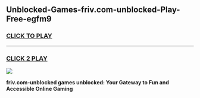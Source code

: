 
## Unblocked-Games-friv.com-unblocked-Play-Free-egfm9
<h3>
<a href="https://premium76.site?title=friv.com-unblocked&ref=21A">CLICK TO PLAY</a></h3>
<hr>

<h3>
<a href="https://premium76.site?title=friv.com-unblocked&ref=21A">CLICK 2 PLAY</a>
  
</h3>

<a href="https://premium76.site?title=friv.com-unblocked&ref=21A"><img src="https://clearcache.store/games.png"></a>


**friv.com-unblocked games unblocked: Your Gateway to Fun and Accessible Online Gaming**

